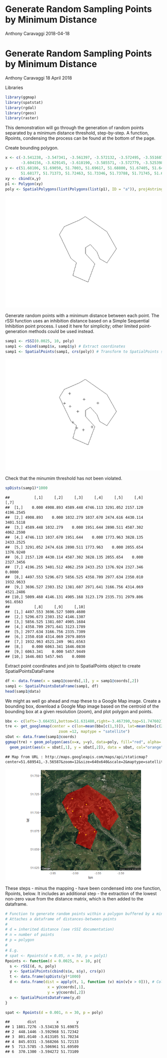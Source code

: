 Generate Random Sampling Points by Minimum Distance
================
Anthony Caravaggi
2018-04-18

Generate Random Sampling Points by Minimum Distance
===================================================

Anthony Caravaggi 18 April 2018

Libraries

``` r
library(ggmap)
library(spatstat)
library(rgdal)
library(rgeos)
library(raster)
```

This demonstration will go through the generation of random points separated by a minimum distance threshold, step-by-step. A function, Rpoints, condensing the process can be found at the bottom of the page.

Create bounding polygon.

``` r
x <- c(-3.541238, -3.547341, -3.561397, -3.572132, -3.572495, -3.551687, -3.566528, -3.599789, -3.592162,
       -3.604156, -3.629145, -3.618190, -3.585571, -3.572779, -3.525398, -3.504483, -3.525454, -3.541238)
y <- c(51.68106, 51.69050, 51.7003, 51.69617, 51.68800, 51.67405, 51.64949, 51.65832, 51.67560,
       51.68177, 51.71373, 51.72463, 51.73346, 51.73788, 51.71745, 51.69461, 51.67548, 51.68106)
xy <- cbind(x,y)
p1 <- Polygon(xy)
poly <- SpatialPolygons(list(Polygons(list(p1), ID = "a")), proj4string=CRS("+proj=longlat +ellps=WGS84 +datum=WGS84 +no_defs"))
```

![](Rpoints_files/figure-markdown_github-ascii_identifiers/unnamed-chunk-4-1.png)

Generate random points with a minimum distance between each point. The rSSI function uses an inhibition distance based on a Simple Sequential Inhibition point process. I used it here for simplicity; other limited point-generation methods could be used instead.

``` r
samp1 <- rSSI(0.0025, 10, poly) 
samp1 <- cbind(samp1$x, samp1$y) # Extract coordinates
samp1 <- SpatialPoints(samp1, crs(poly)) # Transform to SpatialPoints shapefile
```

![](Rpoints_files/figure-markdown_github-ascii_identifiers/unnamed-chunk-5-1.png)

Check that the minumim threshold has not been violated.

``` r
spDists(samp1)*1000
```

    ##           [,1]     [,2]     [,3]     [,4]     [,5]     [,6]      [,7]
    ##  [1,]    0.000 4908.893 4589.448 4746.113 3291.052 2157.120 4196.2545
    ##  [2,] 4908.893    0.000 1032.279 1037.670 2474.616 4430.114 3401.5118
    ##  [3,] 4589.448 1032.279    0.000 1951.644 2890.511 4587.302 4062.2590
    ##  [4,] 4746.113 1037.670 1951.644    0.000 1773.963 3828.135 2433.2525
    ##  [5,] 3291.052 2474.616 2890.511 1773.963    0.000 2055.654 1376.9240
    ##  [6,] 2157.120 4430.114 4587.302 3828.135 2055.654    0.000 2327.3456
    ##  [7,] 4196.255 3401.512 4062.259 2433.253 1376.924 2327.346    0.0000
    ##  [8,] 4497.553 5296.673 5856.525 4358.709 2977.634 2350.010 1932.9633
    ##  [9,] 3696.527 2303.152 1381.607 2971.641 3166.756 4314.069 4521.2486
    ## [10,] 5009.460 4146.131 4905.168 3123.179 2335.731 2979.806  961.6563
    ##           [,8]     [,9]     [,10]
    ##  [1,] 4497.553 3696.527 5009.4600
    ##  [2,] 5296.673 2303.152 4146.1307
    ##  [3,] 5856.525 1381.607 4905.1684
    ##  [4,] 4358.709 2971.641 3123.1789
    ##  [5,] 2977.634 3166.756 2335.7309
    ##  [6,] 2350.010 4314.069 2979.8059
    ##  [7,] 1932.963 4521.249  961.6563
    ##  [8,]    0.000 6063.341 1646.0830
    ##  [9,] 6063.341    0.000 5457.9449
    ## [10,] 1646.083 5457.945    0.0000

Extract point coordinates and join to SpatialPoints object to create SpatialPointsDataFrame

``` r
df <- data.frame(x = samp1@coords[,1], y = samp1@coords[,2]) 
samp1 <- SpatialPointsDataFrame(samp1, df)
head(samp1@data)
```

We might as well go ahead and map these to a Google Map image. Create a bounding box, download a Google Map image based on the centroid of the bounding box at a given resolution (zoom), and plot polygon and points.

``` r
bbx <- c(left=-3.664351,bottom=51.631480,right=-3.467390,top=51.747602)
tre <- get_googlemap(center = c(lon=mean(bbx[c(1,3)]), lat=mean(bbx[c(2,4)])),
                        zoom =12, maptype = "satellite")
sDat <- data.frame(samp1@coords)
ggmap(tre) + geom_polygon(aes(x=x, y=y), data=poly, fill="red", alpha=.5) + 
  geom_point(aes(x = sDat[,1], y = sDat[,2]), data = sDat, col="orange")
```

    ## Map from URL : http://maps.googleapis.com/maps/api/staticmap?center=51.689541,-3.56587&zoom=12&size=640x640&scale=2&maptype=satellite&sensor=false

![](Rpoints_files/figure-markdown_github-ascii_identifiers/unnamed-chunk-8-1.png)

These steps - minus the mapping - have been condensed into one function, Rpoints, below. It includes an additional step - the extraction of the lowest non-zero vaue from the distance matrix, which is then added to the dataframe.

``` r
# Function to generate random points within a polygon buffered by a minimum distance
# Attaches a dataframe of distances-between-points
#
# d = inherited distance (see rSSI documentation)
# n = number of points
# p = polygon
#
# E.g.
# spat <- Rpoints(d = 0.05, n = 50, p = poly1)
Rpoints <- function(d = 0.0025, n = 10, p){
  s <- rSSI(d, n, poly) 
  y <- SpatialPoints(cbind(s$x, s$y), crs(p))
  t <- data.frame(spDists(y)*1000)
  d <- data.frame(dist = apply(t, 1, function (v) min(v[v > 0])), # Collapse distances to non-zero minimum
                   x = y@coords[,1],
                   y = y@coords[,2])
  o <- SpatialPointsDataFrame(y,d)
}
```

``` r
spat <- Rpoints(d = 0.001, n = 30, p = poly)
```

    ##        dist         x        y
    ## 1 1881.7276 -3.534130 51.69075
    ## 2  448.1446 -3.592968 51.72342
    ## 3  801.0140 -3.613105 51.70234
    ## 4  845.0331 -3.568266 51.72133
    ## 5  713.5785 -3.506961 51.69509
    ## 6  370.1300 -3.594272 51.73109
